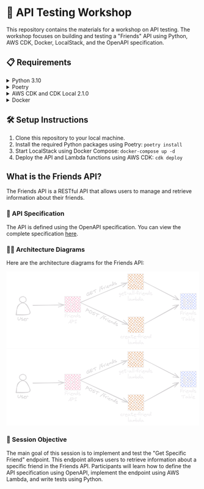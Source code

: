 # 🚀 API Testing Workshop

This repository contains the materials for a workshop on API testing. The workshop focuses on building and testing a "Friends" API using Python, AWS CDK, Docker, LocalStack, and the OpenAPI specification.

## 📋 Requirements

<details>
<summary>Python 3.10</summary>

1. Download the latest version of Python from the [official website](https://www.python.org/downloads/).
2. Follow the instructions in the installer to install Python on your system.
3. Verify the installation by opening a terminal and running: `python --version`. You should see `Python 3.10.x`.

</details>

<details>
<summary>Poetry</summary>

1. Install Python's package manager Poetry by running: `pip install poetry`.
2. Verify the installation by running: `poetry --version`.

</details>

<details>
<summary>AWS CDK and CDK Local 2.1.0</summary>

1. Install Node.js from the [official website](https://nodejs.org/en/download/).
2. Open a terminal and install AWS CDK by running: `npm install -g aws-cdk-local aws-cdk`.
3. Verify the installation by running: `cdk --version`. You should see `2.1.0`.

</details>

<details>
<summary>Docker</summary>

1. Download Docker Desktop from the [official website](https://www.docker.com/products/docker-desktop).
2. Follow the instructions in the installer to install Docker on your system.
3. Verify the installation by opening a terminal and running: `docker --version`.

</details>

## 🛠️ Setup Instructions

1. Clone this repository to your local machine.
2. Install the required Python packages using Poetry: `poetry install`
3. Start LocalStack using Docker Compose: `docker-compose up -d`
4. Deploy the API and Lambda functions using AWS CDK: `cdk deploy`

## What is the Friends API?
The Friends API is a RESTful API that allows users to manage and retrieve information about their friends.

### 📖 API Specification

The API is defined using the OpenAPI specification. You can view the complete specification [here](link_to_openapi_spec).

### 👷‍♀️ Architecture Diagrams

Here are the architecture diagrams for the Friends API:

![Architecture Diagram](./assets/current-architecture-dark.png#gh-dark-mode-only)
![Architecture Diagram](./assets/current-architecture-dark.png#gh-light-mode-only)

### 🎯 Session Objective

The main goal of this session is to implement and test the "Get Specific Friend" endpoint. This endpoint allows users to retrieve information about a specific friend in the Friends API. Participants will learn how to define the API specification using OpenAPI, implement the endpoint using AWS Lambda, and write tests using Python.